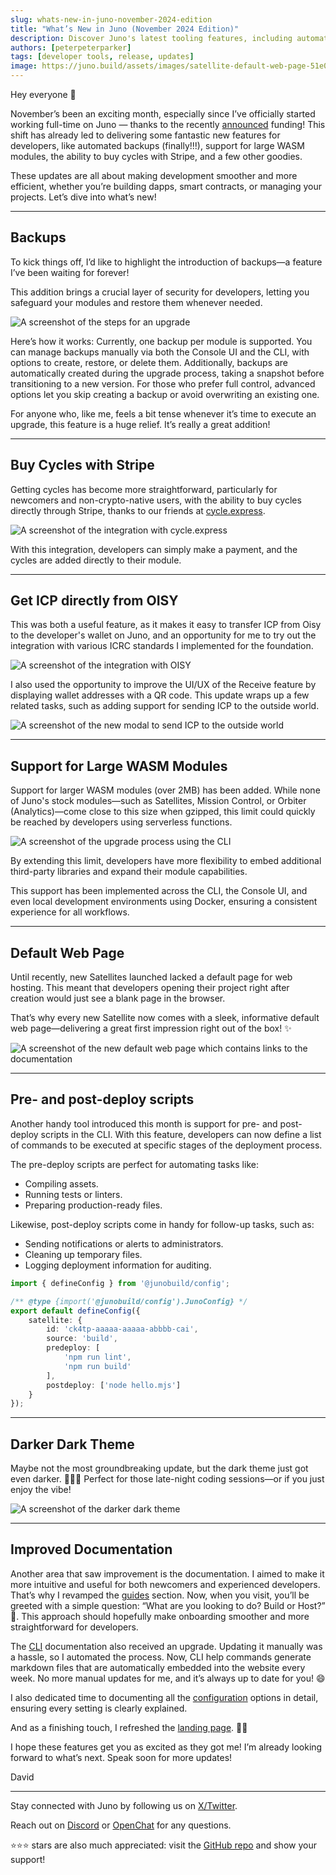 ```yaml
---
slug: whats-new-in-juno-november-2024-edition
title: "What’s New in Juno (November 2024 Edition)"
description: Discover Juno's latest tooling features, including automated backups, support for large WASM modules, and the ability to buy cycles with Stripe.
authors: [peterpeterparker]
tags: [developer tools, release, updates]
image: https://juno.build/assets/images/satellite-default-web-page-51e0f6ca60bd6781344ef5abb33395ea.png
---
```


Hey everyone 👋

November’s been an exciting month, especially since I’ve officially started working full-time on Juno — thanks to the recently [announced](/blog/a-new-chapter-awakens) funding! This shift has already led to delivering some fantastic new features for developers, like automated backups (finally!!!), support for large WASM modules, the ability to buy cycles with Stripe, and a few other goodies.

These updates are all about making development smoother and more efficient, whether you’re building dapps, smart contracts, or managing your projects. Let’s dive into what’s new! 

---

## Backups

To kick things off, I’d like to highlight the introduction of backups—a feature I’ve been waiting for forever!

This addition brings a crucial layer of security for developers, letting you safeguard your modules and restore them whenever needed.

![A screenshot of the steps for an upgrade](./upgrade-backup.png)

Here’s how it works: Currently, one backup per module is supported. You can manage backups manually via both the Console UI and the CLI, with options to create, restore, or delete them.  Additionally, backups are automatically created during the upgrade process, taking a snapshot before transitioning to a new version. For those who prefer full control, advanced options let you skip creating a backup or avoid overwriting an existing one.

For anyone who, like me, feels a bit tense whenever it’s time to execute an upgrade, this feature is a huge relief. It’s really a great addition!

---

## Buy Cycles with Stripe

Getting cycles has become more straightforward, particularly for newcomers and non-crypto-native users, with the ability to buy cycles directly through Stripe, thanks to our friends at [cycle.express](https://cycle.express).

![A screenshot of the integration with cycle.express](./cycle-express.png)

With this integration, developers can simply make a payment, and the cycles are added directly to their module.

--- 

## Get ICP directly from OISY

This was both a useful feature, as it makes it easy to transfer ICP from Oisy to the developer's wallet on Juno, and an opportunity for me to try out the integration with various ICRC standards I implemented for the foundation.

![A screenshot of the integration with OISY](./oisy.png)

I also used the opportunity to improve the UI/UX of the Receive feature by displaying wallet addresses with a QR code. This update wraps up a few related tasks, such as adding support for sending ICP to the outside world.

![A screenshot of the new modal to send ICP to the outside world](./wallet-send.png)

---

## Support for Large WASM Modules

Support for larger WASM modules (over 2MB) has been added. While none of Juno's stock modules—such as Satellites, Mission Control, or Orbiter (Analytics)—come close to this size when gzipped, this limit could quickly be reached by developers using serverless functions.

![A screenshot of the upgrade process using the CLI](./cli-upgrade-cmd.png)

By extending this limit, developers have more flexibility to embed additional third-party libraries and expand their module capabilities.

This support has been implemented across the CLI, the Console UI, and even local development environments using Docker, ensuring a consistent experience for all workflows.

---

## Default Web Page

Until recently, new Satellites launched lacked a default page for web hosting. This meant that developers opening their project right after creation would just see a blank page in the browser.

That’s why every new Satellite now comes with a sleek, informative default web page—delivering a great first impression right out of the box! ✨

![A screenshot of the new default web page which contains links to the documentation](./satellite-default-web-page.png)

---

## Pre- and post-deploy scripts

Another handy tool introduced this month is support for pre- and post-deploy scripts in the CLI. With this feature, developers can now define a list of commands to be executed at specific stages of the deployment process.

The pre-deploy scripts are perfect for automating tasks like:

- Compiling assets.
- Running tests or linters.
- Preparing production-ready files.

Likewise, post-deploy scripts come in handy for follow-up tasks, such as:

- Sending notifications or alerts to administrators.
- Cleaning up temporary files.
- Logging deployment information for auditing.

```typescript
import { defineConfig } from '@junobuild/config';

/** @type {import('@junobuild/config').JunoConfig} */
export default defineConfig({
	satellite: {
		id: 'ck4tp-aaaaa-aaaaa-abbbb-cai',
		source: 'build',
		predeploy: [
			'npm run lint',
			'npm run build'
		],
		postdeploy: ['node hello.mjs']
	}
});
```

---

## Darker Dark Theme

Maybe not the most groundbreaking update, but the dark theme just got even darker. 🧛‍♂️🦇 Perfect for those late-night coding sessions—or if you just enjoy the vibe!

![A screenshot of the darker dark theme](./darker-mode.png)

---

## Improved Documentation

Another area that saw improvement is the documentation. I aimed to make it more intuitive and useful for both newcomers and experienced developers. That’s why I revamped the [guides](https://juno.build/docs/category/guides-and-examples) section. Now, when you visit, you’ll be greeted with a simple question: “What are you looking to do? Build or Host?” 🎯. This approach should hopefully make onboarding smoother and more straightforward for developers.

The [CLI](https://juno.build/docs/miscellaneous/cli) documentation also received an upgrade. Updating it manually was a hassle, so I automated the process. Now, CLI help commands generate markdown files that are automatically embedded into the website every week. No more manual updates for me, and it’s always up to date for you! 😄

I also dedicated time to documenting all the [configuration](https://juno.build/docs/miscellaneous/configuration) options in detail, ensuring every setting is clearly explained.

And as a finishing touch, I refreshed the [landing page](https://juno.build/). 👨‍🎨

I hope these features get you as excited as they got me! I’m already looking forward to what’s next. Speak soon for more updates!

David

---

Stay connected with Juno by following us on [X/Twitter](https://twitter.com/junobuild).

Reach out on [Discord](https://discord.gg/wHZ57Z2RAG) or [OpenChat](https://oc.app/community/vxgpi-nqaaa-aaaar-ar4lq-cai/?ref=xanzv-uaaaa-aaaaf-aneba-cai) for any questions.

⭐️⭐️⭐️ stars are also much appreciated: visit the [GitHub repo](https://github.com/junobuild/juno) and show your support!